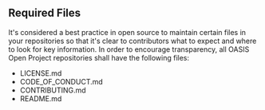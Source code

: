 ## Required Files

It's considered a best practice in open source to maintain certain files in your repositories so that it's clear to contributors what to expect and where to look for key information. In order to encourage transparency, all OASIS Open Project repositories shall have the following files:

* LICENSE.md
* CODE_OF_CONDUCT.md
* CONTRIBUTING.md
* README.md

